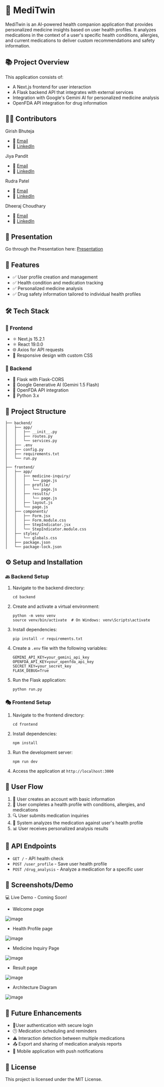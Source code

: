 # 🏥 MediTwin

MediTwin is an AI-powered health companion application that provides personalized medicine insights based on user health profiles. It analyzes medications in the context of a user's specific health conditions, allergies, and current medications to deliver custom recommendations and safety information.

## 📚 Project Overview

This application consists of:
- A Next.js frontend for user interaction
- A Flask backend API that integrates with external services
- Integration with Google's Gemini AI for personalized medicine analysis
- OpenFDA API integration for drug information

## 👨‍💻 Contributors

Girish Bhuteja
- 📧 [Email](mailto:girishbhuteja07@gmail.com@gmail.com)  
- 🔗 [LinkedIn](https://www.linkedin.com/in/girishbhuteja0744/)

Jiya Pandit
- 📧 [Email](mailto:Jiyapandit01@gmail.com)
- 🔗 [LinkedIn](https://www.linkedin.com/in/jiya-pandit01)

Rudra Patel
- 📧 [Email](mailto:patel.rudra@gmail.com)
- 🔗 [LinkedIn](https://www.linkedin.com/in/rudrahere21/)

Dheeraj Choudhary
- 📧 [Email](mailto:dheeraj3choudhary@gmail.com)
- 🔗 [LinkedIn](https://www.linkedin.com/in/dheeraj-choudhary/)

## 🎥 Presentation 
Go through the Presentation here: [Presentation](https://prezi.com/view/Yz6cawqzLxhU9cKdCx3j/)

## 🚀 Features

- ✅ User profile creation and management
- ✅ Health condition and medication tracking
- ✅ Personalized medicine analysis
- ✅ Drug safety information tailored to individual health profiles

## 🛠️ Tech Stack

### 🎨 Frontend
- ⚛️ Next.js 15.2.1
- ⚛️ React 19.0.0
- 🌐 Axios for API requests
- 🎨 Responsive design with custom CSS

### 🔧 Backend
- 🐍 Flask with Flask-CORS
- 🤖 Google Generative AI (Gemini 1.5 Flash)
- 💊 OpenFDA API integration
- 🐍 Python 3.x

## 📂 Project Structure

```
├── backend/
│   ├── app/
│   │   ├── __init__.py
│   │   ├── routes.py
│   │   └── services.py
│   ├── .env
│   ├── config.py
│   ├── requirements.txt
│   └── run.py
│
├── frontend/
│   ├── app/
│   │   ├── medicine-inquiry/
│   │   │   └── page.js
│   │   ├── profile/
│   │   │   └── page.js
│   │   ├── results/
│   │   │   └── page.js
│   │   ├── layout.js
│   │   └── page.js
│   ├── components/
│   │   ├── Form.jsx
│   │   ├── Form.module.css
│   │   ├── StepIndicator.jsx
│   │   └── StepIndicator.module.css
│   ├── styles/
│   │   └── globals.css
│   ├── package.json
│   └── package-lock.json
```

## ⚙️ Setup and Installation

### 🔙 Backend Setup

1. Navigate to the backend directory:
   ```
   cd backend
   ```

2. Create and activate a virtual environment:
   ```
   python -m venv venv
   source venv/bin/activate  # On Windows: venv\Scripts\activate
   ```

3. Install dependencies:
   ```
   pip install -r requirements.txt
   ```

4. Create a `.env` file with the following variables:
   ```
   GEMINI_API_KEY=your_gemini_api_key
   OPENFDA_API_KEY=your_openfda_api_key
   SECRET_KEY=your_secret_key
   FLASK_DEBUG=True
   ```

5. Run the Flask application:
   ```
   python run.py
   ```

### 🎭 Frontend Setup

1. Navigate to the frontend directory:
   ```
   cd frontend
   ```

2. Install dependencies:
   ```
   npm install
   ```

3. Run the development server:
   ```
   npm run dev
   ```

4. Access the application at `http://localhost:3000`

## 🔄 User Flow

1. 📝 User creates an account with basic information
2. 🏥 User completes a health profile with conditions, allergies, and medications
3. 🔍 User submits medication inquiries
4. 🤖 System analyzes the medication against user's health profile
5. 📊 User receives personalized analysis results

## 📡 API Endpoints

- `GET /` - API health check
- `POST /user_profile` - Save user health profile
- `POST /drug_analysis` - Analyze a medication for a specific user

## 📸 Screenshots/Demo

💻 Live Demo - Coming Soon!

- Welcome page

![image](https://github.com/user-attachments/assets/93c6480a-f71c-46cc-9b13-f1a5484d4588)


- Health Profile page

![image](https://github.com/user-attachments/assets/f114b79f-fa2c-4921-8db2-dfd04354e57c)


- Medicine Inquiry Page

![image](https://github.com/user-attachments/assets/d4aac1ca-78a5-4ece-8346-6d0563ea1a60)

- Result page

![image](https://github.com/user-attachments/assets/99b5e00a-9444-4941-a0b7-3c8192deb678)

- Architecture Diagram

![image](https://github.com/user-attachments/assets/3f891321-4e17-4ae7-8723-8b89dd644b9f)


## 🔮 Future Enhancements

- 🔑User authentication with secure login
- 🕒 Medication scheduling and reminders
- ⚠️ Interaction detection between multiple medications
- 📤 Export and sharing of medication analysis reports
- 📱 Mobile application with push notifications

## 📜 License

This project is licensed under the MIT License.
